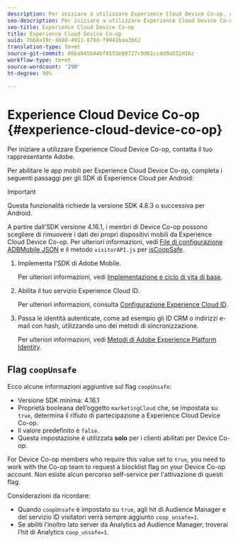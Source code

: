 ```yaml
---
description: Per iniziare a utilizzare Experience Cloud Device Co-op, contatta il tuo rappresentante Adobe.
seo-description: Per iniziare a utilizzare Experience Cloud Device Co-op, contatta il tuo rappresentante Adobe.
seo-title: Experience Cloud Device Co-op
title: Experience Cloud Device Co-op
uuid: 7bb8a19c-4b80-4911-879d-f9941baa3b62
translation-type: tm+mt
source-git-commit: 86ba045b44bf6553e80727c0d61ccdd9a552d16c
workflow-type: tm+mt
source-wordcount: '290'
ht-degree: 90%

---
```



# Experience Cloud Device Co-op {#experience-cloud-device-co-op}

Per iniziare a utilizzare Experience Cloud Device Co-op, contatta il tuo rappresentante Adobe.

Per abilitare le app mobili per Experience Cloud Device Co-op, completa i seguenti passaggi per gli SDK di Experience Cloud per Android:

>[!IMPORTANT]
>
>Questa funzionalità richiede la versione SDK 4.8.3 o successiva per Android.

A partire dall’SDK versione 4.16.1, i membri di Device Co-op possono scegliere di rimuovere i dati dei propri dispositivi mobili da Experience Cloud Device Co-op. Per ulteriori informazioni, vedi [File di configurazione ADBMobile JSON](/help/android/configuration/json-config/json-config.md) e il metodo `visitorAPI.js` per [isCoopSafe](https://docs.adobe.com/content/help/it-IT/id-service/using/id-service-api/configurations/coopsafe.html).

1. Implementa l&#39;SDK di Adobe Mobile.

   Per ulteriori informazioni, vedi [Implementazione e ciclo di vita di base](/help/android/getting-started/dev-qs.md).
1. Abilita il tuo servizio Experience Cloud ID.

   Per ulteriori informazioni, consulta [Configurazione Experience Cloud ID](/help/android/c-marketing-cloud/mcvid.md).
1. Passa le identità autenticate, come ad esempio gli ID CRM o indirizzi e-mail con hash, utilizzando uno dei metodi di sincronizzazione.

   Per ulteriori informazioni, vedi [Metodi di Adobe Experience Platform Identity](/help/android/c-marketing-cloud/mc-methods.md).

## Flag `coopUnsafe`

Ecco alcune informazioni aggiuntive sul flag `coopUnsafe`:

* Versione SDK minima: 4.16.1
* Proprietà booleana dell’oggetto `marketingCloud` che, se impostata su `true`, determina il rifiuto di partecipazione a Experience Cloud Device Co-op.
* Il valore predefinito è `false`.
* Questa impostazione è utilizzata **solo** per i clienti abilitati per Device Co-op.

For Device Co-op members who require this value set to `true`, you need to work with the Co-op team to request a blocklist flag on your Device Co-op account. Non esiste alcun percorso self-service per l&#39;attivazione di questi flag.

Considerazioni da ricordare:

* Quando `coopUnsafe` è impostato su `true`, agli hit di Audience Manager e del servizio ID visitatori verrà sempre aggiunto `coop_unsafe=1`.
* Se abiliti l’inoltro lato server da Analytics ad Audience Manager, troverai l’hit di Analytics `coop_unsafe=1`.